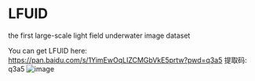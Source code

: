 # LFUID
the first large-scale light field underwater image dataset

You can get LFUID here:
https://pan.baidu.com/s/1YimEwOqLIZCMGbVkE5prtw?pwd=q3a5 提取码: q3a5
![image](https://github.com/user-attachments/assets/e0da2dd5-af8f-44e9-a4f6-f09fbb5bb34a)
